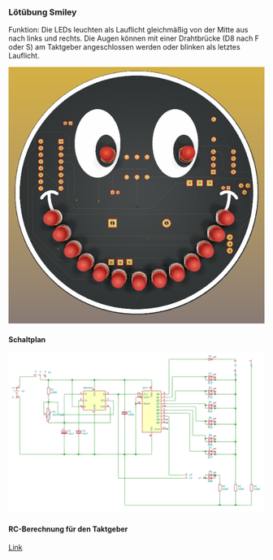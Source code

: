 ### Lötübung Smiley


Funktion: Die LEDs leuchten als Lauflicht gleichmäßig von der Mitte aus nach links und rechts. Die Augen können mit einer Drahtbrücke (D8 nach F oder S) am Taktgeber angeschlossen werden oder blinken als letztes Lauflicht.



![image](https://github.com/frankyhub/Loetkurs/blob/master/L8-Smiley/pic/Smiley2.png)


#### Schaltplan


![image](https://github.com/frankyhub/Loetkurs/blob/master/L8-Smiley/pic/Schaltplan.png)


#### RC-Berechnung für den Taktgeber


[Link](http://frankyhub.de/555/htmltools/calc_ne555.html)
